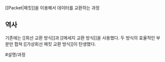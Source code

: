 [[Packet|패킷]]을 이용해서 데이터를 교환하는 과정

## 역사
기존에는 [[회선 교환 방식]]과 [[메세지 교환 방식]]을 사용했다. 두 방식의 효율적인 부분만 합쳐 [[가상회선 패킷 교환 방식]]이 탄생했다. 


#설명/과정 